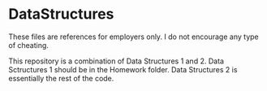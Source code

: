 # DataStructures

These files are references for employers only. I do not encourage any type of cheating.

This repository is a combination of Data Structures 1 and 2.
Data Sctructures 1 should be in the Homework folder. Data Structures 2 is essentially the rest of the code.
